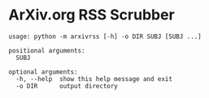 # ArXiv.org RSS Scrubber

```
usage: python -m arxivrss [-h] -o DIR SUBJ [SUBJ ...]

positional arguments:
  SUBJ

optional arguments:
  -h, --help  show this help message and exit
  -o DIR      output directory
```
